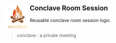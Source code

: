 <div>
    <div>
        <a href=""><img align="left" src="https://raw.githubusercontent.com/piot/conclave/main/docs/images/logo.svg" width="80px"></a>
    </div>
    <h2>Conclave Room Session</h2>
    Reusable conclave room session logic.
</div>

<br/>

> conclave : a private meeting


